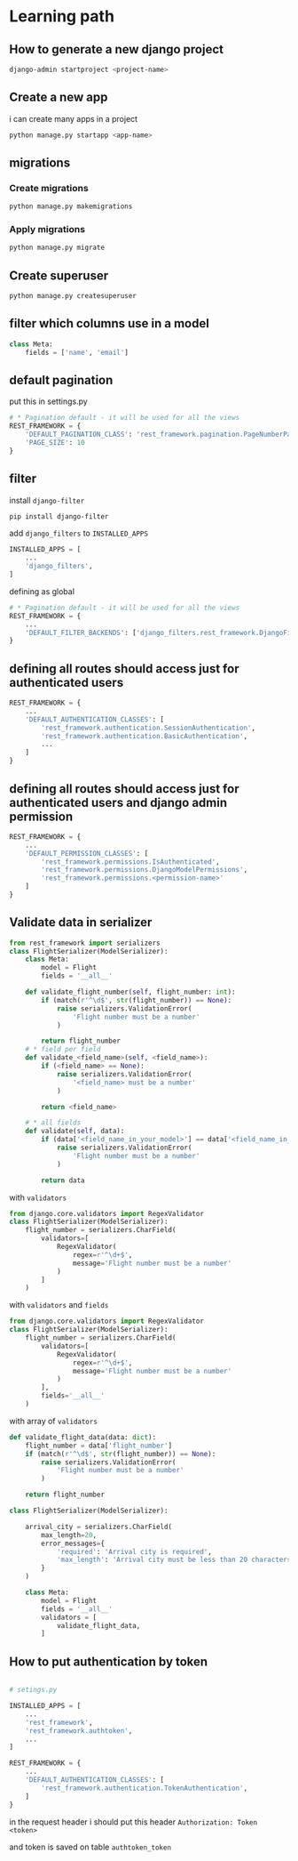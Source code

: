 # Learning path

## How to generate a new django project

```bash
django-admin startproject <project-name>
```

## Create a new app

i can create many apps in a project

```bash
python manage.py startapp <app-name>
```

## migrations

### Create migrations

```bash
python manage.py makemigrations
```

### Apply migrations

```bash
python manage.py migrate
```

## Create superuser

```bash
python manage.py createsuperuser
```

## filter which columns use in a model

```python
class Meta:
    fields = ['name', 'email']
```

## default pagination

put this in settings.py

```python
# * Pagination default - it will be used for all the views
REST_FRAMEWORK = {
    'DEFAULT_PAGINATION_CLASS': 'rest_framework.pagination.PageNumberPagination',
    'PAGE_SIZE': 10
}
```

## filter

install `django-filter`

```bash
pip install django-filter
```

add `django_filters` to `INSTALLED_APPS`

```python
INSTALLED_APPS = [
    ...
    'django_filters',
]
```

defining as global

```python
# * Pagination default - it will be used for all the views
REST_FRAMEWORK = {
    ...
    'DEFAULT_FILTER_BACKENDS': ['django_filters.rest_framework.DjangoFilterBackend']
}
```

## defining all routes should access just for authenticated users

```python
REST_FRAMEWORK = {
    ...
    'DEFAULT_AUTHENTICATION_CLASSES': [
        'rest_framework.authentication.SessionAuthentication',
        'rest_framework.authentication.BasicAuthentication',
        ...
    ]
}
```

## defining all routes should access just for authenticated users and django admin permission

```python
REST_FRAMEWORK = {
    ...
    'DEFAULT_PERMISSION_CLASSES': [
        'rest_framework.permissions.IsAuthenticated',
        'rest_framework.permissions.DjangoModelPermissions',
        'rest_framework.permissions.<permission-name>'
    ]
}
```

## Validate data in serializer

```python
from rest_framework import serializers
class FlightSerializer(ModelSerializer):
    class Meta:
        model = Flight
        fields = '__all__'

    def validate_flight_number(self, flight_number: int):
        if (match(r'^\d$', str(flight_number)) == None):
            raise serializers.ValidationError(
                'Flight number must be a number'
            )

        return flight_number
    # * field per field
    def validate_<field_name>(self, <field_name>):
        if (<field_name> == None):
            raise serializers.ValidationError(
                '<field_name> must be a number'
            )

        return <field_name>

    # * all fields
    def validate(self, data):
        if (data['<field_name_in_your_model>'] == data['<field_name_in_your_model>']):
            raise serializers.ValidationError(
                'Flight number must be a number'
            )

        return data
```

with `validators`

```python
from django.core.validators import RegexValidator
class FlightSerializer(ModelSerializer):
    flight_number = serializers.CharField(
        validators=[
            RegexValidator(
                regex=r'^\d+$',
                message='Flight number must be a number'
            )
        ]
    )
```

with `validators` and `fields`

```python
from django.core.validators import RegexValidator
class FlightSerializer(ModelSerializer):
    flight_number = serializers.CharField(
        validators=[
            RegexValidator(
                regex=r'^\d+$',
                message='Flight number must be a number'
            )
        ],
        fields='__all__'
    )
```

with array of `validators`

```python
def validate_flight_data(data: dict):
    flight_number = data['flight_number']
    if (match(r'^\d$', str(flight_number)) == None):
        raise serializers.ValidationError(
            'Flight number must be a number'
        )

    return flight_number

class FlightSerializer(ModelSerializer):

    arrival_city = serializers.CharField(
        max_length=20,
        error_messages={
            'required': 'Arrival city is required',
            'max_length': 'Arrival city must be less than 20 characters'
        }
    )

    class Meta:
        model = Flight
        fields = '__all__'
        validators = [
            validate_flight_data,
        ]
```

## How to put authentication by token

```python

# setings.py

INSTALLED_APPS = [
    ...
    'rest_framework',
    'rest_framework.authtoken',
    ...
]

REST_FRAMEWORK = {
    ...
    'DEFAULT_AUTHENTICATION_CLASSES': [
        'rest_framework.authentication.TokenAuthentication',
    ]
}

```

in the request header i should put this header `Authorization: Token <token>`

and token is saved on table `authtoken_token`
